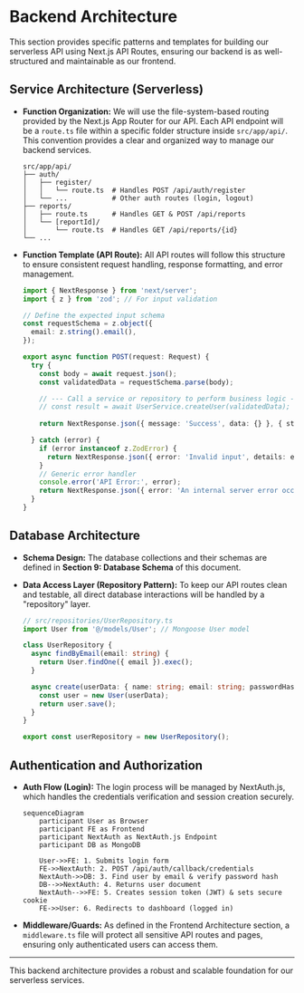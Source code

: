 # Backend Architecture

This section provides specific patterns and templates for building our serverless API using Next.js API Routes, ensuring our backend is as well-structured and maintainable as our frontend.

## Service Architecture (Serverless)

  * **Function Organization:**
    We will use the file-system-based routing provided by the Next.js App Router for our API. Each API endpoint will be a `route.ts` file within a specific folder structure inside `src/app/api/`. This convention provides a clear and organized way to manage our backend services.

    ```plaintext
    src/app/api/
    ├── auth/
    │   ├── register/
    │   │   └── route.ts  # Handles POST /api/auth/register
    │   └── ...           # Other auth routes (login, logout)
    ├── reports/
    │   ├── route.ts      # Handles GET & POST /api/reports
    │   └── [reportId]/
    │       └── route.ts  # Handles GET /api/reports/{id}
    └── ...
    ```

  * **Function Template (API Route):**
    All API routes will follow this structure to ensure consistent request handling, response formatting, and error management.

    ```typescript
    import { NextResponse } from 'next/server';
    import { z } from 'zod'; // For input validation

    // Define the expected input schema
    const requestSchema = z.object({
      email: z.string().email(),
    });

    export async function POST(request: Request) {
      try {
        const body = await request.json();
        const validatedData = requestSchema.parse(body);

        // --- Call a service or repository to perform business logic ---
        // const result = await UserService.createUser(validatedData);
        
        return NextResponse.json({ message: 'Success', data: {} }, { status: 201 });

      } catch (error) {
        if (error instanceof z.ZodError) {
          return NextResponse.json({ error: 'Invalid input', details: error.errors }, { status: 400 });
        }
        // Generic error handler
        console.error('API Error:', error);
        return NextResponse.json({ error: 'An internal server error occurred' }, { status: 500 });
      }
    }
    ```

## Database Architecture

  * **Schema Design:**
    The database collections and their schemas are defined in **Section 9: Database Schema** of this document.

  * **Data Access Layer (Repository Pattern):**
    To keep our API routes clean and testable, all direct database interactions will be handled by a "repository" layer.

    ```typescript
    // src/repositories/UserRepository.ts
    import User from '@/models/User'; // Mongoose User model

    class UserRepository {
      async findByEmail(email: string) {
        return User.findOne({ email }).exec();
      }

      async create(userData: { name: string; email: string; passwordHash: string }) {
        const user = new User(userData);
        return user.save();
      }
    }

    export const userRepository = new UserRepository();
    ```

## Authentication and Authorization

  * **Auth Flow (Login):**
    The login process will be managed by NextAuth.js, which handles the credentials verification and session creation securely.

    ```mermaid
    sequenceDiagram
        participant User as Browser
        participant FE as Frontend
        participant NextAuth as NextAuth.js Endpoint
        participant DB as MongoDB

        User->>FE: 1. Submits login form
        FE->>NextAuth: 2. POST /api/auth/callback/credentials
        NextAuth->>DB: 3. Find user by email & verify password hash
        DB-->>NextAuth: 4. Returns user document
        NextAuth-->>FE: 5. Creates session token (JWT) & sets secure cookie
        FE->>User: 6. Redirects to dashboard (logged in)
    ```

  * **Middleware/Guards:**
    As defined in the Frontend Architecture section, a `middleware.ts` file will protect all sensitive API routes and pages, ensuring only authenticated users can access them.

-----

This backend architecture provides a robust and scalable foundation for our serverless services.
